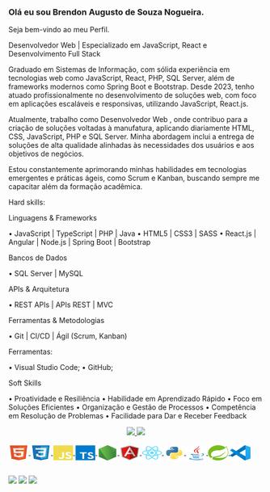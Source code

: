 ### Olá eu sou Brendon Augusto de Souza Nogueira.
Seja bem-vindo ao meu Perfil.

Desenvolvedor Web  | Especializado em JavaScript, React e Desenvolvimento Full Stack

Graduado em Sistemas de Informação, com sólida experiência em tecnologias web como JavaScript, React, PHP, SQL Server, além de frameworks modernos como Spring Boot e Bootstrap. Desde 2023, tenho atuado profissionalmente no desenvolvimento de soluções web, com foco em aplicações escaláveis e responsivas, utilizando JavaScript, React.js.

Atualmente, trabalho como Desenvolvedor Web , onde contribuo para a criação de soluções voltadas à manufatura, aplicando diariamente HTML, CSS, JavaScript, PHP e SQL Server. Minha abordagem inclui a entrega de soluções de alta qualidade alinhadas às necessidades dos usuários e aos objetivos de negócios.

Estou constantemente aprimorando minhas habilidades em tecnologias emergentes e práticas ágeis, como Scrum e Kanban, buscando sempre me capacitar além da formação acadêmica.

Hard skills:

Linguagens & Frameworks

 • JavaScript | TypeScript | PHP | Java
 • HTML5 | CSS3 | SASS
 • React.js | Angular | Node.js | Spring Boot | Bootstrap

Bancos de Dados

 • SQL Server | MySQL

APIs & Arquitetura

 • REST APIs | APIs REST | MVC

Ferramentas & Metodologias

 • Git | CI/CD | Ágil (Scrum, Kanban)

Ferramentas:

 • Visual Studio Code;
 • GitHub;
 
Soft Skills

 • Proatividade e Resiliência
 • Habilidade em Aprendizado Rápido
 • Foco em Soluções Eficientes
 • Organização e Gestão de Processos
 • Competência em Resolução de Problemas
 • Facilidade para Dar e Receber Feedback

<div align="center">
  <a href="https://github.com/Brendon-Nogueira">
  <img height="180em" src="https://github-readme-stats.vercel.app/api?username=Brendon-Nogueira&show_icons=true&theme=merko&include_all_commits=true&count_private=true"/>
  <img height="180em" src="https://github-readme-stats.vercel.app/api/top-langs/?username=Brendon-Nogueira&layout=compact&langs_count=7&theme=merko"/>
</div>
  
  <div style="display: inline_block"><br>
  <img align="center" alt="Brendon-HTML" height="30" width="40" src="https://raw.githubusercontent.com/devicons/devicon/master/icons/html5/html5-original.svg">
  <img align="center" alt="Brendon-CSS" height="30" width="40" src="https://raw.githubusercontent.com/devicons/devicon/master/icons/css3/css3-original.svg">
  <img align="center" alt="Brendon-Js" height="30" width="40" src="https://raw.githubusercontent.com/devicons/devicon/master/icons/javascript/javascript-plain.svg">
  <img align="center" alt="Brendon-Ts" height="30" width="40" src="https://raw.githubusercontent.com/devicons/devicon/master/icons/typescript/typescript-plain.svg">
  <img align="center" alt="Brendon-Node" height="30" width="40" src="https://raw.githubusercontent.com/devicons/devicon/master/icons/nodejs/nodejs-original.svg">
  <img align="center" alt="Brendon-Angular" height="30" width="40" src="https://raw.githubusercontent.com/devicons/devicon/master/icons/angularjs/angularjs-original.svg">
  <img align="center" alt="Brendon-React" height="30" width="40" src="https://raw.githubusercontent.com/devicons/devicon/master/icons/react/react-original.svg">
  <img align="center" alt="Rafa-Python" height="30" width="40" src="https://raw.githubusercontent.com/devicons/devicon/master/icons/python/python-original.svg">
  <img align="center" alt="Brendon-Java" height="30" width="40" src="https://raw.githubusercontent.com/devicons/devicon/master/icons/java/java-original.svg">
  <img align="center" alt="Brendon-Java" height="30" width="40" src="https://raw.githubusercontent.com/devicons/devicon/master/icons/spring/spring-original.svg">
  <img align="center" alt="Brendon-VsCode" height="30" width="40" src="https://raw.githubusercontent.com/devicons/devicon/master/icons/vscode/vscode-original.svg">
  
</div>

##
  
  <div> 
  <a href="https://www.instagram.com/http.brxdon/" target="_blank"><img src="https://img.shields.io/badge/-Instagram-%23E4405F?style=for-the-badge&logo=instagram&logoColor=white" target="_blank"></a>
  <a href = "mailto:brendonaugusto21@gmail.com"><img src="https://img.shields.io/badge/-Gmail-%23333?style=for-the-badge&logo=gmail&logoColor=white" target="_blank"></a>
  <a href="https://www.linkedin.com/in/brendon-nogueira-7b95151b6/" target="_blank"><img src="https://img.shields.io/badge/-LinkedIn-%230077B5?style=for-the-badge&logo=linkedin&logoColor=white" target="_blank"></a> 
